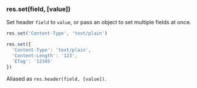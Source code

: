 <h3 id='res.set'>res.set(field, [value])</h3>

Set header `field` to `value`, or pass an object to set multiple fields at once.

```js
res.set('Content-Type', 'text/plain')

res.set({
  'Content-Type': 'text/plain',
  'Content-Length': '123',
  'ETag': '12345'
})
```

Aliased as `res.header(field, [value])`.
